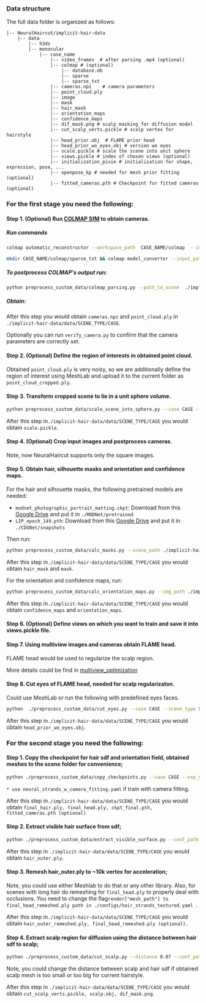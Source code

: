 ### Data structure

The full data folder is organized as follows:


```
|-- NeuralHaircut/implicit-hair-data
    |-- data
        |-- h3ds
        |-- monocular
            |-- case_name
                |-- video_frames  # after parsing .mp4 (optional)
                |-- colmap # (optional) 
                    |-- database.db
                    |-- sparse
                    |-- sparse_txt
                |-- cameras.npz    # camera parameters
                |-- point_cloud.ply
                |-- image
                |-- mask
                |-- hair_mask
                |-- orientation_maps
                |-- confidence_maps
                |-- dif_mask.png # scalp masking for diffusion model
                |-- cut_scalp_verts.pickle # scalp vertex for hairstyle
                |-- head_prior.obj  # FLAME prior head
                |-- head_prior_wo_eyes.obj # version wo eyes
                |-- scale.pickle # scale the scene into unit sphere
                |-- views.pickle # index of chosen views (optional)
                |-- initialization_pixie # initialization for shape, expression, pose, ...
                |-- openpose_kp # needed for mesh prior fitting (optional)   
                |-- fitted_cameras.pth # Checkpoint for fitted cameras (optional)

```


### For the first stage you need the following:



#### Step 1. (Optional) Run [COLMAP SfM](https://colmap.github.io/) to obtain cameras. 

##### Run commands

```bash
colmap automatic_reconstructor --workspace_path  CASE_NAME/colmap  --image_path CASE_NAME/image --single_camera 1 --dense 0
```

```bash
mkdir CASE_NAME/colmap/sparse_txt && colmap model_converter --input_path CASE_NAME/colmap/sparse/0  --output_path CASE_NAME/colmap/sparse_txt --output_type TXT
```



##### To postprocess COLMAP's output run:

```bash
python preprocess_custom_data/colmap_parsing.py --path_to_scene  ./implicit-hair-data/data/SCENE_TYPE/CASE
```
##### Obtain:

After this step you would obtain ```cameras.npz``` and ```point_cloud.ply``` in ```./implicit-hair-data/data/SCENE_TYPE/CASE```.

Optionally you can run `verify_camera.py` to confirm that the camera parameters are correctly set.

#### Step 2.  (Optional) Define the region of interests in obtained point cloud.

Obtained ```point_cloud.ply``` is very noisy, so we are additionally define the region of interest using MeshLab and upload it to the current folder as ```point_cloud_cropped.ply```.


#### Step 3. Transform cropped scene to lie in a unit sphere volume.

```bash
python preprocess_custom_data/scale_scene_into_sphere.py --case CASE --scene_type SCENE_TYPE --path_to_data ./implicit-hair-data/data/
```
After this step in```./implicit-hair-data/data/SCENE_TYPE/CASE``` you would obtain ```scale.pickle```.


#### Step 4. (Optional) Crop input images and postprocess cameras. 

Note, now NeuralHaircut supports only the square images.

#### Step 5. Obtain hair, silhouette masks and orientation and confidence maps.

For the hair and silhouette masks, the following pretrained models are needed:
- `modnet_photographic_portrait_matting.ckpt`: Download from this [Google Drive](https://drive.google.com/drive/folders/1umYmlCulvIFNaqPjwod1SayFmSRHziyR) and put it in `./MODNet/pretrained`
- `LIP_epoch_149.pth`: Download from this [Google Drive](https://drive.google.com/drive/folders/1E9GutnsqFzF16bC5_DmoSXFIHYuU547L?usp=sharing) and put it in `./CDGNet/snapshots`

Then run:
```bash
python preprocess_custom_data/calc_masks.py --scene_path ./implicit-hair-data/data/SCENE_TYPE/CASE/
```
After this step in```./implicit-hair-data/data/SCENE_TYPE/CASE``` you would obtain ```hair_mask``` and ```mask```.

For the orientation and confidence maps, run:
```bash
python preprocess_custom_data/calc_orientation_maps.py --img_path ./implicit-hair-data/data/SCENE_TYPE/CASE/image/ --orient_dir ./implicit-hair-data/data/SCENE_TYPE/CASE/orientation_maps --conf_dir ./implicit-hair-data/data/SCENE_TYPE/CASE/confidence_maps
```
After this step in```./implicit-hair-data/data/SCENE_TYPE/CASE``` you would obtain ```confidence_maps``` and ```orientation_maps```.


#### Step 6. (Optional) Define views on which you want to train  and save it into views.pickle file.



#### Step 7. Using multiview images and cameras obtain FLAME head.

FLAME head would be used to regularize the scalp region.

More details could be find in [multiview_optimization](../src/multiview_optimization)

#### Step 8. Cut eyes of FLAME head, needed for scalp regularizaton.

Could use MeshLab or run the following with predefined eyes faces.

```bash
python  ./preprocess_custom_data/cut_eyes.py --case CASE --scene_type SCENE_TYPE --path_to_data ./implicit-hair-data/data/
```

After this step in```./implicit-hair-data/data/SCENE_TYPE/CASE``` you would obtain ```head_prior_wo_eyes.obj```.


### For the second stage you need the following:

#### Step 1. Copy the checkpoint for hair sdf and orientation field, obtained meshes to the scene folder for convenience; 

```bash
python ./preprocess_custom_data/copy_checkpoints.py --case CASE --exp_name first_stage_reconctruction_CASE --conf_path ./configs/SCENE_TYPE/neural_strands*.yaml
```
```* use neural_strands_w_camera_fitting.yaml``` if train with camera fitting.

After this step in```./implicit-hair-data/data/SCENE_TYPE/CASE``` you would obtain ```final_hair.ply, final_head.ply, ckpt_final.pth, fitted_cameras.pth (optional)```

#### Step 2. Extract visible hair surface from sdf;

```bash
python ./preprocess_custom_data/extract_visible_surface.py --conf_path ./configs/SCENE_TYPE/neural_strands*.yaml  --case CASE --scene_type SCENE_TYPE --img_size 2160 --n_views 2
```

After this step in ```./implicit-hair-data/data/SCENE_TYPE/CASE``` you would obtain ```hair_outer.ply```.

#### Step 3. Remesh hair_outer.ply to ~10k vertex for acceleration;

Note, you could use either Meshlab to do that or any other library. Also, for scenes with long hair do remeshing for ```final_head.ply``` to properly deal with occlusions. You need to change the flag```render["mesh_path"] to  final_head_remeshed.ply path in ./configs/hair_strands_textured.yaml ```.

After this step in```./implicit-hair-data/data/SCENE_TYPE/CASE``` you would obtain ```hair_outer_remeshed.ply, final_head_remeshed.ply (optional)```.


#### Step 4. Extract scalp region for diffusion using the distance between hair sdf to scalp;

```bash
python ./preprocess_custom_data/cut_scalp.py --distance 0.07 --conf_path ./configs/SCENE_TYPE/neural_strands*.yaml  --case CASE --scene_type SCENE_TYPE --path_to_data ./implicit-hair-data/data 
```
Note, you could change the distance between scalp and hair sdf if obtained scalp mesh is too small or too big for current hairstyle.


After this step in ```./implicit-hair-data/data/SCENE_TYPE/CASE``` you would obtain ```cut_scalp_verts.pickle, scalp.obj, dif_mask.png```.


